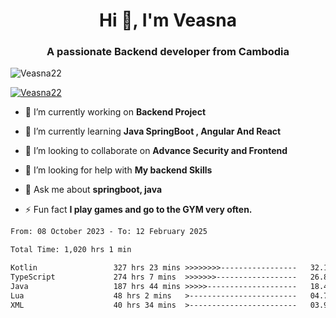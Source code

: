 <h1 align="center">Hi 👋, I'm Veasna</h1>
<h3 align="center">A passionate Backend developer from Cambodia</h3>

<p align="left"> <img src="https://komarev.com/ghpvc/?username=Veasna22&label=Profile%20views&color=0e75b6&style=flat" alt="Veasna22" /> </p>

<p align="left"> <a href="https://github.com/ryo-ma/github-profile-trophy"><img src="https://github-profile-trophy.vercel.app/?username=veasna22&theme=dracula" alt="Veasna22" /></a> </p>

- 🔭 I’m currently working on **Backend Project**

- 🌱 I’m currently learning **Java SpringBoot , Angular And React**

- 👯 I’m looking to collaborate on **Advance Security and Frontend**

- 🤝 I’m looking for help with **My backend Skills**

- 💬 Ask me about **springboot, java**

- ⚡ Fun fact **I play games and go to the GYM very often.**

<!--START_SECTION:waka-->

```txt
From: 08 October 2023 - To: 12 February 2025

Total Time: 1,020 hrs 1 min

Kotlin                 327 hrs 23 mins >>>>>>>>-----------------   32.10 %
TypeScript             274 hrs 7 mins  >>>>>>>------------------   26.87 %
Java                   187 hrs 44 mins >>>>>--------------------   18.41 %
Lua                    48 hrs 2 mins   >------------------------   04.71 %
XML                    40 hrs 34 mins  >------------------------   03.98 %
```

<!--END_SECTION:waka-->
